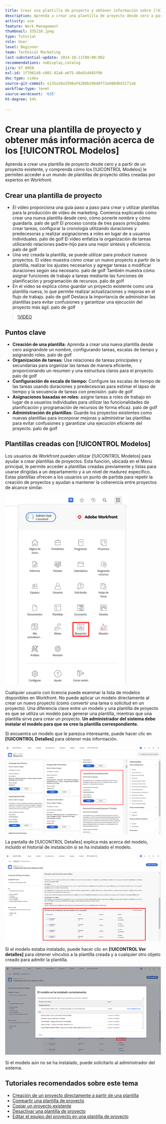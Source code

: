 ```yaml
---
title: Crear una plantilla de proyecto y obtener información sobre [!UICONTROL modelos]
description: Aprenda a crear una plantilla de proyecto desde cero a partir de un proyecto existente, y comprenda cómo los [!UICONTROL Modelos] le permiten acceder a un mundo de plantillas de proyecto útiles creadas por expertos en Workfront.
activity: use
feature: Work Management
thumbnail: 335210.jpeg
type: Tutorial
role: User
level: Beginner
team: Technical Marketing
last-substantial-update: 2024-10-11T00:00:00Z
recommendations: noDisplay,catalog
jira: KT-8950
exl-id: 1f706148-c001-42a8-a675-48e91d445f0b
doc-type: video
source-git-commit: e135a10a3598af4208b196d8f72e608d6d3171a8
workflow-type: tm+mt
source-wordcount: '635'
ht-degree: 54%

---
```


# Crear una plantilla de proyecto y obtener más información acerca de los [!UICONTROL Modelos]


Aprenda a crear una plantilla de proyecto desde cero y a partir de un proyecto existente, y comprenda cómo los [!UICONTROL Modelos] le permiten acceder a un mundo de plantillas de proyecto útiles creadas por expertos en Workfront.

## Crear una plantilla de proyecto

* El vídeo proporciona una guía paso a paso para crear y utilizar plantillas para la producción de vídeo de marketing. Comienza explicando cómo crear una nueva plantilla desde cero, cómo ponerle nombre y cómo guardarla. palo de golf El proceso consta de tres pasos principales: crear tareas, configurar la cronología utilizando duraciones y predecesoras y realizar asignaciones a roles en lugar de a usuarios individuales. palo de golf El vídeo enfatiza la organización de tareas utilizando relaciones padre-hijo para una mejor síntesis y eficiencia. palo de golf
* Una vez creada la plantilla, se puede utilizar para producir nuevos proyectos. El vídeo muestra cómo crear un nuevo proyecto a partir de la plantilla, realizar los ajustes necesarios y agregar tareas o modificar duraciones según sea necesario. palo de golf También muestra cómo asignar funciones de trabajo a tareas mediante las funciones de planificación y programación de recursos. palo de golf
* En el vídeo se explica cómo guardar un proyecto existente como una plantilla nueva, lo que permite realizar actualizaciones y mejoras en el flujo de trabajo. palo de golf Destaca la importancia de administrar las plantillas para evitar confusiones y garantizar una ejecución del proyecto más ágil. palo de golf

>[!VIDEO](https://video.tv.adobe.com/v/3415443/?quality=12&learn=on&captions=spa)

## Puntos clave

* **Creación de una plantilla:** Aprenda a crear una nueva plantilla desde cero asignándole un nombre, configurando tareas, escalas de tiempo y asignando roles. palo de golf
* **Organización de tareas:** Use relaciones de tareas principales y secundarias para organizar las tareas de manera eficiente, proporcionando un resumen y una estructura claros para el proyecto. palo de golf
* **Configuración de escala de tiempo:** Configure las escalas de tiempo de las tareas usando duraciones y predecesoras para estimar el lapso de tiempo y la secuencia de tareas con precisión. palo de golf
* **Asignaciones basadas en roles:** asigne tareas a roles de trabajo en lugar de a usuarios individuales para utilizar las funcionalidades de planificación y programación de recursos de forma eficaz. palo de golf
* **Administración de plantillas:** Guarde los proyectos existentes como nuevas plantillas para incorporar mejoras y administrar las plantillas para evitar confusiones y garantizar una ejecución eficiente del proyecto. palo de golf


## Plantillas creadas con [!UICONTROL Modelos]

Los usuarios de Workfront pueden utilizar [!UICONTROL Modelos] para ayudar a crear plantillas de proyectos. Esta función, ubicada en el Menú principal, le permite acceder a plantillas creadas previamente y listas para usarse dirigidas a un departamento y a un nivel de madurez específico. Estas plantillas ofrecen a los usuarios un punto de partida para repetir la creación de proyectos y ayudan a mantener la coherencia entre proyectos de alcance similar.

![Modelos en el Menú principal](assets/pt-blueprints-01.png)

Cualquier usuario con licencia puede examinar la lista de modelos disponibles en Workfront. No puede aplicar un modelo directamente al crear un nuevo proyecto (como convertir una tarea o solicitud en un proyecto). Una diferencia clave entre un modelo y una plantilla de proyecto es que se utiliza un modelo para generar una plantilla, mientras que una plantilla sirve para crear un proyecto. **Un administrador del sistema debe instalar el modelo para que se cree la plantilla correspondiente.**

Si encuentra un modelo que le parezca interesante, puede hacer clic en **[!UICONTROL Detalles]** para obtener más información.

![Lista de modelos](assets/pt-blueprints-02.png)

La pantalla de [!UICONTROL Detalles] explica más acerca del modelo, incluido el historial de instalación si se ha instalado el modelo.

![Detalles acerca del uso de un modelo](assets/pt-blueprints-03.png)

Si el modelo estaba instalado, puede hacer clic en **[!UICONTROL Ver detalles]** para obtener vínculos a la plantilla creada y a cualquier otro objeto creado para admitir la plantilla.

![Detalles acerca de la instalación de un modelo](assets/pt-blueprints-04.png)

Si el modelo aún no se ha instalado, puede solicitarlo al administrador del sistema.

## Tutoriales recomendados sobre este tema

* [Creación de un proyecto directamente a partir de una plantilla](/help/manage-work/create-and-manage-project-templates/create-a-project-directly-from-a-template.md)
* [Compartir una plantilla de proyecto](/help/manage-work/create-and-manage-project-templates/share-a-project-template.md)
* [Copiar un proyecto existente](/help/manage-work/manage-projects/copy-an-existing-project.md)
* [Desactivar una plantilla de proyecto](/help/manage-work/create-and-manage-project-templates/deactivate-a-project-template.md)
* [Editar el equipo del proyecto en una plantilla de proyecto](/help/manage-work/create-and-manage-project-templates/edit-the-project-team-in-a-project-template.md)
